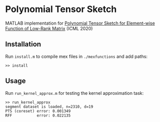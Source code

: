 # Polynomial Tensor Sketch
MATLAB implementation for [Polynomial Tensor Sketch for Element-wise Function of Low-Rank Matrix](https://arxiv.org/abs/1905.11616) (ICML 2020)

## Installation
Run ```install.m``` to compile mex files in ```./mexfunctions``` and add paths:
```console
>> install
```

## Usage
Run ```run_kernel_approx.m``` for testing the kernel approximation task:
```console
>> run_kernel_approx
segment dataset is loaded, n=2310, d=19
PTS (coreset) error: 0.001349
RFF           error: 0.022135
```